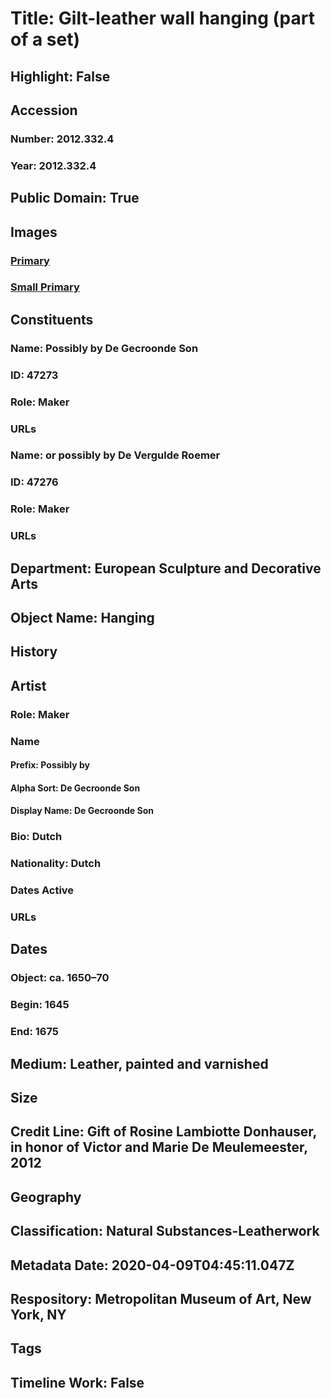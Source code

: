 # Title: Gilt-leather wall hanging (part of a set)
## Highlight: False
## Accession
### Number: 2012.332.4
### Year: 2012.332.4
## Public Domain: True
## Images
### [Primary](https://images.metmuseum.org/CRDImages/es/original/DP297533.jpg)
### [Small Primary](https://images.metmuseum.org/CRDImages/es/web-large/DP297533.jpg)
## Constituents
### Name: Possibly by De Gecroonde Son
### ID: 47273
### Role: Maker
### URLs
### Name: or possibly by De Vergulde Roemer
### ID: 47276
### Role: Maker
### URLs
## Department: European Sculpture and Decorative Arts
## Object Name: Hanging
## History
## Artist
### Role: Maker
### Name
#### Prefix: Possibly by
#### Alpha Sort: De Gecroonde Son
#### Display Name: De Gecroonde Son
### Bio: Dutch
### Nationality: Dutch
### Dates Active
### URLs
## Dates
### Object: ca. 1650–70
### Begin: 1645
### End: 1675
## Medium: Leather, painted and varnished
## Size
## Credit Line: Gift of Rosine Lambiotte Donhauser, in honor of Victor and Marie De Meulemeester, 2012
## Geography
## Classification: Natural Substances-Leatherwork
## Metadata Date: 2020-04-09T04:45:11.047Z
## Respository: Metropolitan Museum of Art, New York, NY
## Tags
## Timeline Work: False